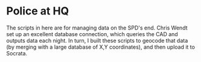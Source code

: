 # Police at HQ
The scripts in here are for managing data on the SPD's end. Chris Wendt set up an excellent database connection, which queries the CAD and outputs data each night. In turn, I built these scripts to geocode that data (by merging with a large database of X,Y coordinates), and then upload it to Socrata. 
 

